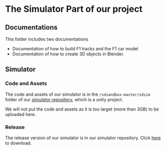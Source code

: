# The Simulator Part of our project
## Documentations
This folder includes two documentations
- Documentation of how to build F1 tracks and the F1 car model
- Documentation of how to create 3D objects in Blender.
## Simulator
### Code and Assets
The code and assets of our simulator is in the `/sdsandbox-master/sdsim` folder of our [simulator repository](https://github.sydney.edu.au/moxu7046/COMP3988_simulator), which is a unity project.

We will not put the code and assets as it is too larget (more than 3GB) to be uploaded here.

### Release
The release version of our simulator is in our simulator repository. Click [here](https://github.sydney.edu.au/moxu7046/COMP3988_simulator/releases) to download.
